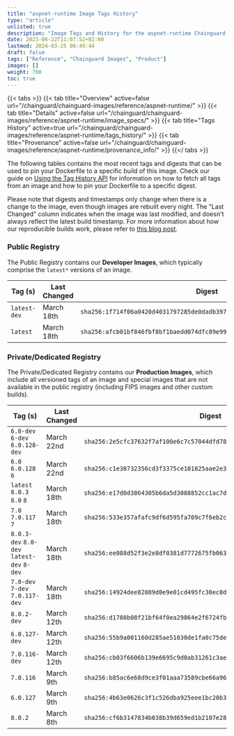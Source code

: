 ```yaml
---
title: "aspnet-runtime Image Tags History"
type: "article"
unlisted: true
description: "Image Tags and History for the aspnet-runtime Chainguard Image"
date: 2023-06-22T11:07:52+02:00
lastmod: 2024-03-25 00:49:44
draft: false
tags: ["Reference", "Chainguard Images", "Product"]
images: []
weight: 700
toc: true
---
```


{{< tabs >}}
{{< tab title="Overview" active=false url="/chainguard/chainguard-images/reference/aspnet-runtime/" >}}
{{< tab title="Details" active=false url="/chainguard/chainguard-images/reference/aspnet-runtime/image_specs/" >}}
{{< tab title="Tags History" active=true url="/chainguard/chainguard-images/reference/aspnet-runtime/tags_history/" >}}
{{< tab title="Provenance" active=false url="/chainguard/chainguard-images/reference/aspnet-runtime/provenance_info/" >}}
{{</ tabs >}}

The following tables contains the most recent tags and digests that can be used to pin your Dockerfile to a specific build of this image. Check our guide on [Using the Tag History API](/chainguard/chainguard-images/using-the-tag-history-api/) for information on how to fetch all tags from an image and how to pin your Dockerfile to a specific digest.

Please note that digests and timestamps only change when there is a change to the image, even though images are rebuilt every night. The "Last Changed" column indicates when the image was last modified, and doesn't always reflect the latest build timestamp. For more information about how our reproducible builds work, please refer to [this blog post](https://www.chainguard.dev/unchained/reproducing-chainguards-reproducible-image-builds).

### Public Registry
The Public Registry contains our **Developer Images**, which typically comprise the `latest*` versions of an image.

| Tag (s)       | Last Changed | Digest                                                                    |
|---------------|--------------|---------------------------------------------------------------------------|
|  `latest-dev` | March 18th   | `sha256:1f714f06a0420d4031797285de0dadb397d0d4dd4a6af0ae95570d82b4119e0b` |
|  `latest`     | March 18th   | `sha256:afcb01bf846fbf8bf1baedd074dfc89e99374a574b799effaa9e1e15a181eb1b` |


### Private/Dedicated Registry
The Private/Dedicated Registry contains our **Production Images**, which include all versioned tags of an image and special images that are not available in the public registry (including FIPS images and other custom builds).

| Tag (s)                                     | Last Changed | Digest                                                                    |
|---------------------------------------------|--------------|---------------------------------------------------------------------------|
|  `6.0-dev` `6-dev` `6.0.128-dev`            | March 22nd   | `sha256:2e5cfc37632f7af100e6c7c57044dfd78d97196b85d2c3a14dca9773cf2cc0ac` |
|  `6.0` `6.0.128` `6`                        | March 22nd   | `sha256:c1e30732356cd3f3375ce101825aae2e385321aa897ab26e8e913f2d76c3de7d` |
|  `latest` `8.0.3` `8.0` `8`                 | March 18th   | `sha256:e17d0d3864305b6da5d3088852cc1ac7d00b78aed5eb700cc698ed5b45fb1825` |
|  `7.0` `7.0.117` `7`                        | March 18th   | `sha256:533e357afafc9df6d595fa709c7f6eb2c8ed2f2c09d086a0ec91e8b5cfa5973b` |
|  `8.0.3-dev` `8.0-dev` `latest-dev` `8-dev` | March 18th   | `sha256:ee088d52f3e2e8df0381d7772675fb0632a28f703b92dbbcecc5259d09f27a46` |
|  `7.0-dev` `7-dev` `7.0.117-dev`            | March 18th   | `sha256:14924dee82089d0e9e01cd495fc30ec0d267e38a6929d3106c40c606028a767a` |
|  `8.0.2-dev`                                | March 12th   | `sha256:d1780b08f21bf64f0ea29864e2f6724fb8aaafe09263d4d726d2e2eca2b2b7fe` |
|  `6.0.127-dev`                              | March 12th   | `sha256:55b9a001160d285ae51030de1fa0c75de286fda9d6067b5705ba45f3232f91bf` |
|  `7.0.116-dev`                              | March 12th   | `sha256:cb03f6606b139e6695c9d0ab31261c3aef42fa0ee73ab3640328aed93ac19f88` |
|  `7.0.116`                                  | March 9th    | `sha256:b85ac6e68d9ce3f01aaa73589cbe66a963778cf467113c9feab39ea34cbdaaf2` |
|  `6.0.127`                                  | March 9th    | `sha256:4b63e0626c3f1c526dba925eee1bc20b3858eeabfb8b867a970aef9dc1ad5d6a` |
|  `8.0.2`                                    | March 8th    | `sha256:cf6b3147834b038b39d659ed1b2107e289a1c5144afe4ec2887c81c232d55f07` |

